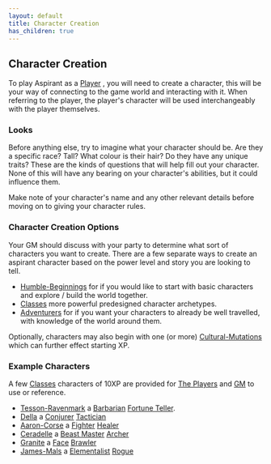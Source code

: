 ```yaml
---
layout: default
title: Character Creation
has_children: true
---
```

## Character Creation
To play Aspirant as a [Player](How-To-Play#The%20Players) , you will need to create a character, this will be your way of connecting to the game world and interacting with it. When referring to the player, the player's character will be used interchangeably with the player themselves. 

### Looks
Before anything else, try to imagine what your character should be. Are they a specific race? Tall? What colour is their hair? Do they have any unique traits? These are the kinds of questions that will help fill out your character. None of this will have any bearing on your character's abilities, but it could influence them.

Make note of your character's name and any other relevant details before moving on to giving your character rules.

### Character Creation Options
Your GM should discuss with your party to determine what sort of characters you want to create. There are a few separate ways to create an aspirant character based on the power level and story you are looking to tell.

* [Humble-Beginnings](Humble-Beginnings) for if you would like to start with basic characters and explore / build the world together.
* [Classes](Classes) more powerful predesigned character archetypes.
* [Adventurers](Adventurers) for if you want your characters to already be well travelled, with knowledge of the world around them.


Optionally, characters may also begin with one (or more) [Cultural-Mutations](Cultural-Mutations) which can further effect starting XP.

### Example Characters
A few [Classes](Classes) characters of 10XP are provided for [The Players](How-To-Play#The%20Players) and [GM](How-To-Play#GM) to use or reference.

* [Tesson-Ravenmark](Example-Characters/Tesson-Ravenmark) a [Barbarian](Classes#Barbarian) [Fortune Teller](Classes#Fortune%20Teller).
* [Della](Example-Characters/Della) a [Conjurer](Classes#Conjurer) [Tactician](Classes#Tactician)
* [Aaron-Corse](Example-Characters/Aaron-Corse) a [Fighter](Classes#Fighter) [Healer](Classes#Healer)
* [Ceradelle](Example-Characters/Ceradelle) a [Beast Master](Classes#Beast%20Master) [Archer](Classes#Archer)
* [Granite](Example-Characters/Granite) a [Face](Classes#Face) [Brawler](Classes#Brawler)
* [James-Mals](Example-Characters/James-Mals) a [Elementalist](Classes#Elementalist) [Rogue](Classes#Rogue)